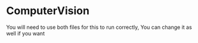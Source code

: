 # ComputerVision
You will need to use both files for this to run correctly,
You can change it as well if you want
